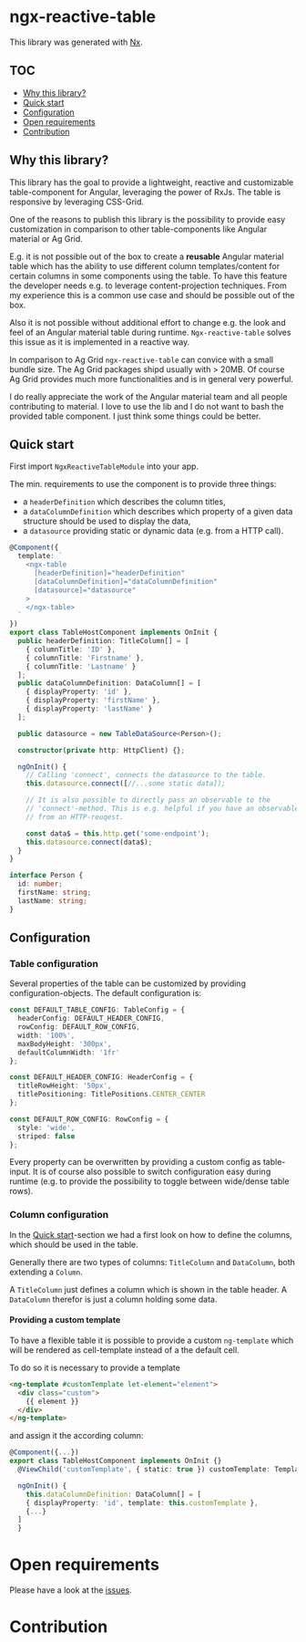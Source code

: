 # ngx-reactive-table

This library was generated with [Nx](https://nx.dev).

## TOC

- [Why this library?](#why-this-library)
- [Quick start](#quick-start)
- [Configuration](#configuration)
- [Open requirements](#open-requirements)
- [Contribution](#contribution)

## Why this library?

This library has the goal to provide a lightweight, reactive and customizable table-component for Angular, leveraging the power of RxJs. The table is responsive by leveraging CSS-Grid.

One of the reasons to publish this library is the possibility to provide easy customization in comparison to other table-components like Angular material
or Ag Grid.

E.g. it is not possible out of the box to create a **reusable** Angular material table which has the ability to use different column templates/content for certain columns in some components using the table. To have this feature the developer needs e.g. to leverage content-projection techniques. From my experience this is a common use case and should be possible out of the box.

Also it is not possible without additional effort to change e.g. the look and feel of an Angular material table during runtime. `Ngx-reactive-table` solves this issue
as it is implemented in a reactive way.

In comparison to Ag Grid `ngx-reactive-table` can convice with a small bundle size. The Ag Grid packages shipd usually with > 20MB. Of course Ag Grid provides much more functionalities and is in general very powerful.

I do really appreciate the work of the Angular material team and all people contributing to material. I love to use the lib and I do not want to bash the provided table component. I just think some things could be better.

## Quick start

First import `NgxReactiveTableModule` into your app.

The min. requirements to use the component is to provide three things:

- a `headerDefinition` which describes the column titles,
- a `dataColumnDefinition` which describes which property of a given data structure should be used to display the data,
- a `datasource` providing static or dynamic data (e.g. from a HTTP call).

```typescript
@Component({
  template: `
    <ngx-table
      [headerDefinition]="headerDefinition"
      [dataColumnDefinition]="dataColumnDefinition"
      [datasource]="datasource"
    >
    </ngx-table>
  `
})
export class TableHostComponent implements OnInit {
  public headerDefinition: TitleColumn[] = [
    { columnTitle: 'ID' },
    { columnTitle: 'Firstname' },
    { columnTitle: 'Lastname' }
  ];
  public dataColumnDefinition: DataColumn[] = [
    { displayProperty: 'id' },
    { displayProperty: 'firstName' },
    { displayProperty: 'lastName' }
  ];

  public datasource = new TableDataSource<Person>();

  constructor(private http: HttpClient) {};

  ngOnInit() {
    // Calling 'connect', connects the datasource to the table.
    this.datasource.connect([//...some static data]);

    // It is also possible to directly pass an observable to the
    // 'connect'-method. This is e.g. helpful if you have an observable
    // from an HTTP-reuqest.

    const data$ = this.http.get('some-endpoint');
    this.datasource.connect(data$);
  }
}

interface Person {
  id: number;
  firstName: string;
  lastName: string;
}
```

## Configuration

### Table configuration

Several properties of the table can be customized by providing configuration-objects. The default configuration is:

```typescript
const DEFAULT_TABLE_CONFIG: TableConfig = {
  headerConfig: DEFAULT_HEADER_CONFIG,
  rowConfig: DEFAULT_ROW_CONFIG,
  width: '100%',
  maxBodyHeight: '300px',
  defaultColumnWidth: '1fr'
};

const DEFAULT_HEADER_CONFIG: HeaderConfig = {
  titleRowHeight: '50px',
  titlePositioning: TitlePositions.CENTER_CENTER
};

const DEFAULT_ROW_CONFIG: RowConfig = {
  style: 'wide',
  striped: false
};
```

Every property can be overwritten by providing a custom config as table-input. It is of course also possible to switch configuration easy during runtime (e.g. to provide the possibility to toggle between wide/dense table rows).

### Column configuration

In the [Quick start](#quick-start)-section we had a first look on how to define the columns, which should be used in the table.

Generally there are two types of columns: `TitleColumn` and `DataColumn`, both extending a `Column`.

A `TitleColumn` just defines a column which is shown in the table header. A `DataColumn` therefor is just a column holding some data.

#### Providing a custom template

To have a flexible table it is possible to provide a custom `ng-template` which will be rendered as cell-template instead of a the default cell.

To do so it is necessary to provide a template

```html
<ng-template #customTemplate let-element="element">
  <div class="custom">
    {{ element }}
  </div>
</ng-template>
```

and assign it the according column:

```typescript
@Component({...})
export class TableHostComponent implements OnInit {}
  @ViewChild('customTemplate', { static: true }) customTemplate: TemplateRef<any>;

  ngOnInit() {
    this.dataColumnDefinition: DataColumn[] = [
    { displayProperty: 'id', template: this.customTemplate },
    {...}
  ]
  }
```

# Open requirements

Please have a look at the [issues](https://github.com/mikelgo/ngx-reactive-table/issues).

# Contribution
